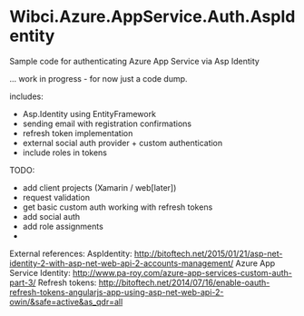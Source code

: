 # Wibci.Azure.AppService.Auth.AspIdentity
Sample code for authenticating Azure App Service via Asp Identity

... work in progress - for now just a code dump.

includes:
 - Asp.Identity using EntityFramework
 - sending email with registration confirmations
 - refresh token implementation
 - external social auth provider + custom authentication
 - include roles in tokens

TODO:
 - add client projects (Xamarin / web[later])
 - request validation
 - get basic custom auth working with refresh tokens
 - add social auth
 - add role assignments
 - 
 
External references:
AspIdentity: http://bitoftech.net/2015/01/21/asp-net-identity-2-with-asp-net-web-api-2-accounts-management/
Azure App Service Identity: http://www.pa-roy.com/azure-app-services-custom-auth-part-3/
Refresh tokens: http://bitoftech.net/2014/07/16/enable-oauth-refresh-tokens-angularjs-app-using-asp-net-web-api-2-owin/&safe=active&as_qdr=all
